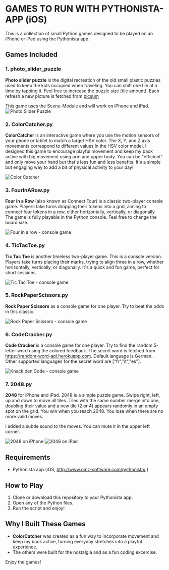 # GAMES TO RUN WITH PYTHONISTA-APP (iOS)

This is a collection of small Python games designed to be played on an iPhone or iPad using the Pythonista app.

## Games Included

### 1. photo_slider_puzzle
**Photo slider puzzle** is the digital recreation of the old small plastic puzzles used to keep the kids occupied when traveling. You can shift one tile at a time by tapping it. Feel free to increase the puzzle size (tile amount). Each refresh a new picture is fetched from [picsum](https://picsum.photos)

This game uses the Scene-Module and will work on iPhone and iPad.
![ Photo Slider Puzzle](Screenshots/photo_slider_puzzle.jpeg)

### 2. ColorCatcher.py
**ColorCatcher** is an interactive game where you use the motion sensors of your phone or tablet to match a target HSV color. The X, Y, and Z axis movements correspond to different values in the HSV color model. I designed this game to encourage playful movement and keep my back active with big movement using arm and upper body. You can be "efficient" and only move your hand but that's less fun and less benefits. It's a simple but engaging way to add a bit of physical activity to your day!

![ Color Catcher](Screenshots/ColorCatcher.gif)

### 3. FourInARow.py
**Four in a Row** (also known as Connect Four) is a classic two-player console game. Players take turns dropping their tokens into a grid, aiming to connect four tokens in a row, either horizontally, vertically, or diagonally. The game is fully playable in the Python console. Feel free to change the board size.

![ Four in a row - console game](Screenshots/FourInARow.jpg)

### 4. TicTacToe.py
**Tic Tac Toe** is another timeless two-player game. This is a console version. Players take turns placing their marks, trying to align three in a row, whether horizontally, vertically, or diagonally. It's a quick and fun game, perfect for short sessions.

![ Tic Tac Toe - console game](Screenshots/TicTacToe.jpeg)

### 5. RockPaperScissors.py
**Rock Paper Scissors** as a console game for one player. Try to beat the odds in this classic.

![ Rock Paper Scissors - console game](Screenshots/RockPaperScissors.PNG)

### 6. CodeCracker.py
**Code Cracker** is a console game for one player. Try to find the random 5-letter word using the colored feedback. The secret word is fetched from https://random-word-api.herokuapp.com. Default language is German. Other supported languages for the secret word are ["fr","it","es"].

![ Knack den Code - console game](Screenshots/CodeCracker.jpg)

### 7. 2048.py
**2048** for iPhone and iPad. 2048 is a simple puzzle game. Swipe right, left, up and down to move all tiles.
Tiles with the same number merge into one, doubling their value and a new tile (2 or 4) appears
randomly in an empty spot on the grid. You win when you reach 2048. You lose when there are no
more valid moves.

I added a subtle sound to the moves. You can mute it in the upper left corner.

![ 2048 on iPhone ](Screenshots/2048_iPhone.PNG) ![ 2048 on iPad](Screenshots/2048_iPad.PNG)

## Requirements

- Pythonista app (iOS, http://www.omz-software.com/pythonista/ ) 

## How to Play

1. Clone or download this repository to your Pythonista app.
2. Open any of the Python files.
3. Run the script and enjoy!

## Why I Built These Games

- **ColorCatcher** was created as a fun way to incorporate movement and keep my back active, turning everyday stretches into a playful experience.
- The others were built for the nostalgia and as a fun coding excercise.

Enjoy the games!
